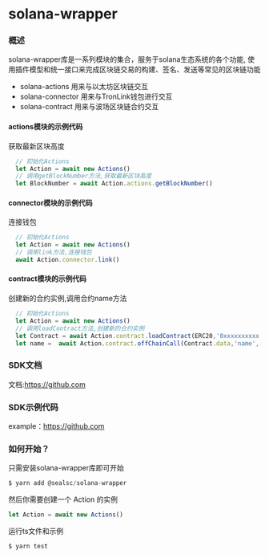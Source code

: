 # solana-wrapper

### 概述
solana-wrapper库是一系列模块的集合，服务于solana生态系统的各个功能, 使用插件模型和统一接口来完成区块​​链交易的构建、签名、发送等常见的区块链功能

* solana-actions 用来与以太坊区块链交互
* solana-connector 用来与TronLink钱包进行交互
* solana-contract 用来与波场区块链合约交互

#### actions模块的示例代码
获取最新区块高度
```js
  // 初始化Actions
  let Action = await new Actions()
  // 调用getBlockNumber方法,获取最新区块高度
  let BlockNumber = await Action.actions.getBlockNumber()
```

#### connector模块的示例代码
连接钱包
```js
  // 初始化Actions
  let Action = await new Actions()
  // 调用link方法,连接钱包
  await Action.connector.link()
```

#### contract模块的示例代码
创建新的合约实例,调用合约name方法
```js 
  // 初始化Actions
  let Action = await new Actions()
  // 调用loadContract方法,创建新的合约实例
  let Contract = await Action.contract.loadContract(ERC20,'0xxxxxxxxxx')
  let name =  await Action.contract.offChainCall(Contract.data,'name',[],'','')
```

### SDK文档
文档:<https://github.com>
 
### SDK示例代码    
example：<https://github.com>

### 如何开始？

只需安装solana-wrapper库即可开始
```js
$ yarn add @sealsc/solana-wrapper 
```
然后你需要创建一个 Action 的实例
```js
let Action = await new Actions()
```
运行ts文件和示例
```js
$ yarn test
```
